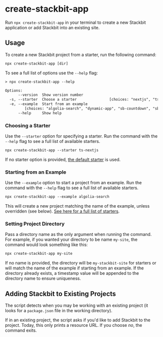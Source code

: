 # create-stackbit-app

Run `npx create-stackbit-app` in your terminal to create a new Stackbit application or add Stackbit into an existing site.

## Usage

To create a new Stackbit project from a starter, run the following command:

```txt
npx create-stackbit-app [dir]
```

To see a full list of options use the `--help` flag:

```txt
> npx create-stackbit-app --help

Options:
      --version  Show version number                                   [boolean]
  -s, --starter  Choose a starter               [choices: "nextjs", "ts-nextjs"]
  -e, --example  Start from an example
         [choices: "algolia-search", "dynamic-app", "sb-countdown", "sb-typist"]
      --help     Show help                                             [boolean]
```

### Choosing a Starter

Use the `--starter` option for specifying a starter. Run the command with the `--help` flag to see a full list of available starters.

```txt
npx create-stackbit-app --starter ts-nextjs
```

If no starter option is provided, [the default starter](https://github.com/stackbit-themes/nextjs-starter) is used.

### Starting from an Example

Use the `--example` option to start a project from an example. Run the command with the `--help` flag to see a full list of available starters.

```txt
npx create-stackbit-app --example algolia-search
```

This will create a new project matching the name of the example, unless overridden (see below). [See here for a full list of starters](https://github.com/stackbit-themes/stackbit-examples).

### Setting Project Directory

Pass a directory name as the only argument when running the command. For example, if you wanted your directory to be name `my-site`, the command would look something like this:

```txt
npx create-stackbit-app my-site
```

If no name is provided, the directory will be `my-stackbit-site` for starters or will match the name of the example if starting from an example. If the directory already exists, a timestamp value will be appended to the directory name to ensure uniqueness.

## Adding Stackbit to Existing Projects

The script detects when you may be working with an existing project (it looks for a `package.json` file in the working directory).

If in an existing project, the script asks if you'd like to add Stackbit to the project. Today, this only prints a resource URL. If you choose _no_, the command exits.
